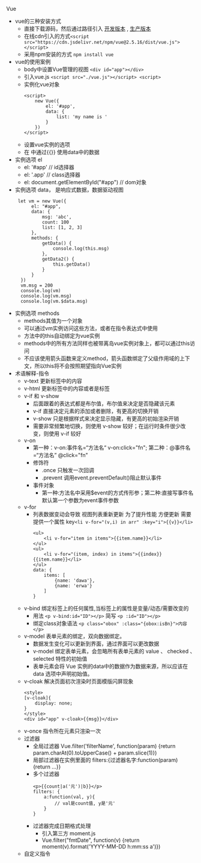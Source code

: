Vue
- vue的三种安装方式
  - 直接下载源码，然后通过路径引入 [开发版本](https://vuejs.org/js/vue.js) , [生产版本](https://vuejs.org/js/vue.min.js)
  - 在线cdn引入的方式`<script src="https://cdn.jsdelivr.net/npm/vue@2.5.16/dist/vue.js"></script>`
  - 采用npm安装的方式 `npm install vue`
- vue的使用案例
  - body中设置Vue管理的视图 `<div id="app"></div>`
  - 引入vue.js `<script src="./vue.js"></script> <script>`
  - 实例化vue对象
    ```
    <script>
        new Vue({
            el: '#app',
            data: {
                list: 'my name is '
            }
        })
    </script> 
    ```
  - 设置vue实例的选项
  - 在 中通过{{}} 使用data中的数据
- 实例选项 el
  - el: '#app' // id选择器
  - el: '.app' // class选择器
  - el: document.getElementById("#app") // dom对象
- 实例选项 data， 是响应式数据，数据驱动视图
  ```
   let vm = new Vue({ 
        el: "#app",
        data: {
            msg: 'abc',
            count: 100
            list: [1, 2, 3]
        },
        methods: {
            getData() {
                console.log(this.msg)
            },
            getData2() {
                this.getData()
            }
        }
    })
    vm.msg = 200 
    console.log(vm) 
    console.log(vm.msg) 
    console.log(vm.$data.msg)
  ```
- 实例选项 methods
  - methods其值为一个对象
  - 可以通过vm实例访问这些方法，或者在指令表达式中使用
  - 方法中的this自动绑定为vue实例
  - methods中的所有方法同样也被带离岛vue实例对象上，都可以通过this访问
  - 不应该使用箭头函数来定义method，箭头函数绑定了父级作用域的上下文，所以this将不会按照期望指向Vue实例
- 术语解释-指令
  - v-text 更新标签中的内容
  - v-html 更新标签中的内容或者是标签
  - v-if 和 v-show
    - 后面跟着的表达式都是布尔值，布尔值来决定是否隐藏该元素
    - v-if 直接决定元素的添加或者删除，有更高的切换开销
    - v-show 只是根据样式来决定显示隐藏，有更高的初始渲染开销
    - 需要非常频繁地切换，则使用 v-show 较好；在运行时条件很少改变，则使用 v-if 较好
  - v-on
    - 第一种：v-on:事件名=“方法名“ v-on:click="fn"; 第二种：@事件名=“方法名” @click="fn"
    - 修饰符
      - .once 只触发一次回调
      - .prevent 调用event.preventDefault()阻止默认事件
    - 事件对象
      - 第一种:方法名中采用$event的方式传形参；第二种:直接写事件名 默认第一个参数为event事件参数
  - v-for
    - 列表数据变动会导致 视图列表重新更新 为了提升性能 方便更新 需要提供一个属性 key`<li v-for="(v,i) in arr" :key="i">{{v}}</li>`
      ```
      <ul>
          <li v-for="item in items">{{item.name}}</li>
      </ul>
      <ul>
          <li v-for="(item, index) in items">{{index}} {{item.name}}</li>
      </ul>
      data: {
          items: [
              {name: 'dawa'},
              {name: 'erwa'}
          ]
      }
      ```
  - v-bind 绑定标签上的任何属性,当标签上的属性是变量/动态/需要改变的
    - 用法 `<p v-bind:id="ID"></p>` 简写 `<p :id="ID"></p>`
    - 绑定class对象语法 `<p class="obox" :class="{obox:isBn}">内容</p>`
  - v-model 表单元素的绑定，双向数据绑定。
    - 数据发生变化可以更新到界面，通过界面可以更改数据
    - v-model 绑定表单元素，会忽略所有表单元素的 value 、 checked 、 selected 特性的初始值
    - 表单元素会将 Vue 实例的data中的数据作为数据来源，所以应该在 data 选项中声明初始值。
  - v-cloak 解决页面初次渲染时页面模版闪屏现象
    ```
    <style>
    [v-cloak]{
        display: none;
    }
    </style>
    <div id="app" v-cloak>{{msg}}</div>
    ```
  - v-once 指令所在元素只渲染一次
  - 过滤器
    - 全局过滤器 Vue.filter('filterName', function(param) {return param.charAt(0).toUpperCase() + param.slice(1)})
    - 局部过滤器在实例里面的 filters:{过滤器名字:function(param) {return ...}}
    - 多个过滤器
      ```
      <p>{{count|a('元')|b}}</p>
      filters: {
          a:function(val, y){
              // val是count值, y是'元'
          }
      } 
      ```
    - 过滤器完成日期格式处理
      - 引入第三方 moment.js
      - Vue.filter("fmtDate", function(v) {return moment(v).format('YYYY-MM-DD h:mm:ss a')})
  - 自定义指令
